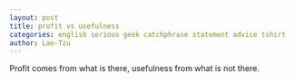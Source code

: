 ```yaml
---
layout: post
title: profit vs usefulness
categories: english serious geek catchphrase statement advice tshirt
author: Lao-Tzu
---
```


Profit comes from what is there, usefulness from what is not there.

